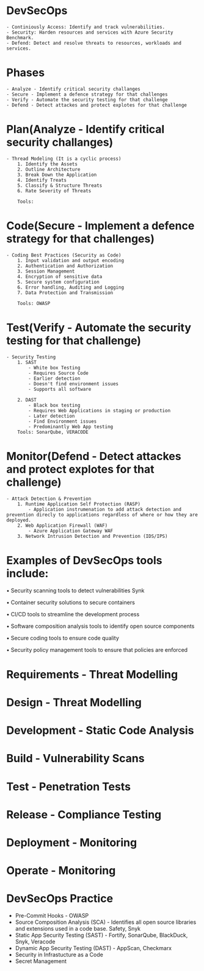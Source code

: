 
# DevSecOps
    - Continiously Access: Identify and track vulnerabilities.
    - Security: Harden resources and services with Azure Security Benchmark.
    - Defend: Detect and resolve threats to resources, workloads and services.

# Phases
    - Analyze - Identify critical security challanges
    - Secure - Implement a defence strategy for that challenges
    - Verify - Automate the security testing for that challenge
    - Defend - Detect attackes and protect explotes for that challenge

# Plan(Analyze - Identify critical security challanges)
    - Thread Modeling (It is a cyclic process)
        1. Identify the Assets
        2. Outline Architecture
        3. Break Down the Application
        4. Identify Treats
        5. Classify & Structure Threats
        6. Rate Severity of Threats	

        Tools:
    
# Code(Secure - Implement a defence strategy for that challenges)
    - Coding Best Practices (Security as Code)
        1. Input validation and output encoding
        2. Authentication and Authorization
        3. Session Management
        4. Encryption of sensitive data
        5. Secure system configuration
        6. Error handling, Auditing and Logging
        7. Data Protection and Transmission
        
        Tools: OWASP		
    
# Test(Verify - Automate the security testing for that challenge)
    - Security Testing
        1. SAST
            - White box Testing
            - Requires Source Code
            - Earlier detection
            - Doesn't find environment issues
            - Supports all software
            
        2. DAST
            - Black box testing
            - Requires Web Applications in staging or production
            - Later detection 
            - Find Environment issues
            - Predominantly Web App testing
        Tools: SonarQube, VERACODE		   
    
# Monitor(Defend - Detect attackes and protect explotes for that challenge)
    - Attack Detection & Prevention
        1. Runtime Application Self Protection (RASP)
            - Application instrumenation to add attack detection and prevention direcly to applications regardless of where or how they are deployed.
        2. Web Application Firewall (WAF)
            - Azure Application Gateway WAF
        3. Network Intrusion Detection and Prevention (IDS/IPS)


# Examples of DevSecOps tools include:

• Security scanning tools to detect vulnerabilities
  Synk

• Container security solutions to secure containers

• CI/CD tools to streamline the development process

• Software composition analysis tools to identify open source components

• Secure coding tools to ensure code quality

• Security policy management tools to ensure that policies are enforced


# Requirements  - Threat Modelling 
# Design        - Threat Modelling 

# Development   - Static Code Analysis 
# Build         - Vulnerability Scans
# Test          - Penetration Tests 
# Release       - Compliance Testing

# Deployment    - Monitoring
# Operate       - Monitoring

# DevSecOps Practice
  - Pre-Commit Hooks - OWASP
  - Source Composition Analysis (SCA) - Identifies all open source libraries and extensions used in a code base. Safety, Snyk
  - Static App Security Testing (SAST) - Fortify, SonarQube, BlackDuck, Snyk, Veracode
  - Dynamic App Security Testing (DAST) - AppScan, Checkmarx
  - Security in Infrastucture as a Code
  - Secret Management


